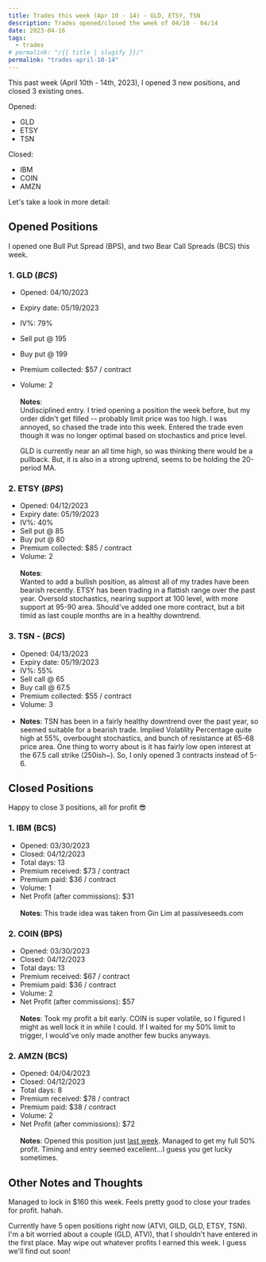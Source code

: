 ```yaml
---
title: Trades this week (Apr 10 - 14) - GLD, ETSY, TSN
description: Trades opened/closed the week of 04/10 - 04/14
date: 2023-04-16
tags:
  - trades
# permalink: "/{{ title | slugify }}/"
permalink: "trades-april-10-14"
---
```


This past week (April 10th - 14th, 2023), I opened 3 new positions, and closed 3 existing ones.

Opened:
- GLD
- ETSY
- TSN

Closed:
- IBM
- COIN
- AMZN

Let's take a look in more detail:

## Opened Positions 
I opened one Bull Put Spread (BPS), and two Bear Call Spreads (BCS) this week.

### 1. **GLD** (*BCS*)
  - Opened: 04/10/2023
  - Expiry date: 05/19/2023
  - IV%: 79%
  - Sell put @ 195
  - Buy put @ 199
  - Premium collected: $57 / contract
  - Volume: 2
<br /><br />
  **Notes**:<br />
    Undisciplined entry. I tried opening a position the week before, but my order didn't get filled -- probably limit price was too high.  I was annoyed, so chased the trade into this week. Entered the trade even though it was no longer optimal based on stochastics and price level.
    
    GLD is currently near an all time high, so was thinking there would be a pullback.  But, it is also in a strong uptrend, seems to be holding the 20-period MA.

### 2. **ETSY** (*BPS*)
  - Opened: 04/12/2023
  - Expiry date: 05/19/2023
  - IV%: 40%
  - Sell put @ 85
  - Buy put @ 80
  - Premium collected: $85 / contract
  - Volume: 2
<br /><br />
  **Notes**:<br />
    Wanted to add a bullish position, as almost all of my trades have been bearish recently.  ETSY has been trading in a flattish range over the past year.  Oversold stochastics, nearing support at 100 level, with more support at 95-90 area.  Should've added one more contract, but a bit timid as last couple months are in a healthy downtrend.

### 3. **TSN** - (*BCS*)
  - Opened: 04/13/2023
  - Expiry date: 05/19/2023
  - IV%: 55%
  - Sell call @ 65
  - Buy call @ 67.5
  - Premium collected: $55 / contract
  - Volume: 3
<br /><br />
  - **Notes**:
    TSN has been in a fairly healthy downtrend over the past year, so seemed suitable for a bearish trade.  Implied Volatility Percentage quite high at 55%, overbought stochastics, and bunch of resistance at 65-68 price area.  One thing to worry about is it has fairly low open interest at the 67.5 call strike (250ish~).  So, I only opened 3 contracts instead of 5-6.

## Closed Positions
Happy to close 3 positions, all for profit 😎

### 1. **IBM** (BCS)
  - Opened: 03/30/2023
  - Closed: 04/12/2023
  - Total days: 13
  - Premium received: $73 / contract
  - Premium paid: $36 / contract
  - Volume: 1
  - Net Profit (after commissions): $31
<br /><br >
  **Notes**:
    This trade idea was taken from Gin Lim at passiveseeds.com

### 2. **COIN** (BPS)
  - Opened: 03/30/2023
  - Closed: 04/12/2023
  - Total days: 13
  - Premium received: $67 / contract
  - Premium paid: $36 / contract
  - Volume: 2
  - Net Profit (after commissions): $57
<br /><br />
  **Notes**:
    Took my profit a bit early.  COIN is super volatile, so I figured I might as well lock it in while I could.  If I waited for my 50% limit to trigger, I would've only made another few bucks anyways.

### 2. **AMZN** (BCS)
  - Opened: 04/04/2023
  - Closed: 04/12/2023
  - Total days: 8
  - Premium received: $78 / contract
  - Premium paid: $38 / contract
  - Volume: 2
  - Net Profit (after commissions): $72
<br /><br />
  **Notes**:
    Opened this position just <a href="/this-week-s-trades-apr-3-7-2023/">last week</a>.  Managed to get my full 50% profit.  Timing and entry seemed excellent...I guess you get lucky sometimes.


## Other Notes and Thoughts
Managed to lock in $160 this week.  Feels pretty good to close your trades for profit. hahah.

Currently have 5 open positions right now (ATVI, GILD, GLD, ETSY, TSN).  I'm a bit worried about a couple (GLD, ATVI), that I shouldn't have entered in the first place.  May wipe out whatever profits I earned this week.  I guess we'll find out soon!